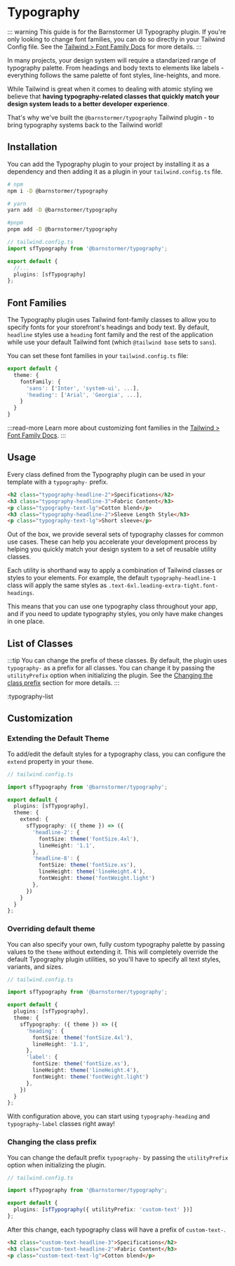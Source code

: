 # Typography

::: warning This guide is for the Barnstormer UI Typography plugin.
If you're only looking to change font families, you can do so directly in your Tailwind Config file. See the [Tailwind > Font Family Docs](https://tailwindcss.com/docs/font-family#customizing-your-theme) for more details.
:::

In many projects, your design system will require a standarized range of typography palette. From headings and body texts to elements like labels - everything follows the same palette of font styles, line-heights, and more. 

While Tailwind is great when it comes to dealing with atomic styling we believe that **having typography-related classes that quickly match your design system leads to a better developer experience**.

That's why we've built the `@barnstormer/typography` Tailwind plugin - to bring typography systems back to the Tailwind world!

## Installation

You can add the Typography plugin to your project by installing it as a dependency and then adding it as a plugin in your `tailwind.config.ts` file.
```bash
# npm
npm i -D @barnstormer/typography

# yarn
yarn add -D @barnstormer/typography

#pnpm
pnpm add -D @barnstormer/typography
```

```ts
// tailwind.config.ts
import sfTypography from '@barnstormer/typography';

export default {
  //...
  plugins: [sfTypography]
};
```

## Font Families

The Typography plugin uses Tailwind font-family classes to allow you to specify fonts for your storefront's headings and body text. By default, `headline` styles use a `heading` font family and the rest of the application while use your default Tailwind font (which `@tailwind base` sets to `sans`).

You can set these font families in your `tailwind.config.ts` file:

```ts
export default {
  theme: {
    fontFamily: {
      'sans': ['Inter', 'system-ui', ...],
      'heading': ['Arial', 'Georgia', ...],
    }
  }
}
```

:::read-more
Learn more about customizing font families in the [Tailwind > Font Family Docs](https://tailwindcss.com/docs/font-family#customizing-your-theme).
:::

## Usage

Every class defined from the Typography plugin can be used in your template with a `typography-` prefix.

```html
<h2 class="typography-headline-2">Specifications</h2>
<h3 class="typography-headline-3">Fabric Content</h3>
<p class="typography-text-lg">Cotton blend</p>
<h3 class="typography-headline-2">Sleeve Length Style</h3>
<p class="typography-text-lg">Short sleeve</p>
```

Out of the box, we provide several sets of typography classes for common use cases. These can help you accelerate your development process by helping you quickly match your design system to a set of reusable utility classes.

Each utility is shorthand way to apply a combination of Tailwind classes or styles to your elements. For example, the default `typography-headline-1` class will apply the same styles as `.text-6xl.leading-extra-tight.font-headings`.

This means that you can use one typography class throughout your app, and if you need to update typography styles, you only have make changes in one place.

## List of Classes

:::tip You can change the prefix of these classes.
By default, the plugin uses `typography-` as a prefix for all classes. You can change it by passing the `utilityPrefix` option when initializing the plugin. See the [Changing the class prefix](#changing-the-class-prefix) section for more details.
:::

:typography-list

## Customization

### Extending the Default Theme

To add/edit the default styles for a typography class, you can configure the `extend` property in your `theme`.

```ts
// tailwind.config.ts

import sfTypography from '@barnstormer/typography';

export default {
  plugins: [sfTypography],
  theme: {
    extend: {
      sfTypography: ({ theme }) => ({
        'headline-2': {
          fontSize: theme('fontSize.4xl'),
          lineHeight: '1.1',
        },
        'headline-8': {
          fontSize: theme('fontSize.xs'),
          lineHeight: theme('lineHeight.4'),
          fontWeight: theme('fontWeight.light')
        },
      })
    }
  }
};
```

### Overriding default theme

You can also specify your own, fully custom typography palette by passing values to the `theme` without extending it. This will completely override the default Typography plugin utilities, so you'll have to specify all text styles, variants, and sizes.

```ts
// tailwind.config.ts

import sfTypography from '@barnstormer/typography';

export default {
  plugins: [sfTypography],
  theme: {
    sfTypography: ({ theme }) => ({
      'heading': {
        fontSize: theme('fontSize.4xl'),
        lineHeight: '1.1',
      },
      'label': {
        fontSize: theme('fontSize.xs'),
        lineHeight: theme('lineHeight.4'),
        fontWeight: theme('fontWeight.light')
      },
    })
  }
};
```

With configuration above, you can start using `typography-heading` and `typography-label` classes right away!

### Changing the class prefix

You can change the default prefix `typography-` by passing the `utilityPrefix` option when initializing the plugin.

```ts
// tailwind.config.ts

import sfTypography from '@barnstormer/typography';

export default {
  plugins: [sfTypography({ utilityPrefix: 'custom-text' })]
};
```

After this change, each typography class will have a prefix of `custom-text-`.

```html
<h2 class="custom-text-headline-3">Specifications</h2>
<h3 class="custom-text-headline-2">Fabric Content</h3>
<p class="custom-text-text-lg">Cotton blend</p>
```